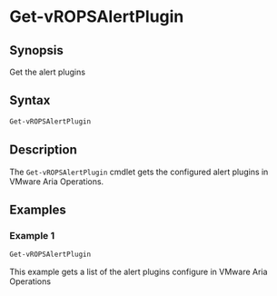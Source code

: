 # Get-vROPSAlertPlugin

## Synopsis

Get the alert plugins

## Syntax

```powershell
Get-vROPSAlertPlugin
```

## Description

The `Get-vROPSAlertPlugin` cmdlet gets the configured alert plugins in VMware Aria Operations.

## Examples

### Example 1

```powershell
Get-vROPSAlertPlugin
```

This example gets a list of the alert plugins configure in VMware Aria Operations
